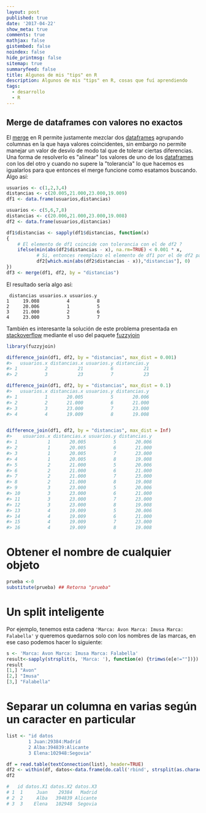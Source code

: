 ```yaml
---
layout: post
published: true
date: '2017-04-22'
show_meta: true
comments: true
mathjax: false
gistembed: false
noindex: false
hide_printmsg: false
sitemap: true
summaryfeed: false
title: Algunos de mis "tips" en R
description: Algunos de mis "tips" en R, cosas que fuí aprendiendo
tags:
  - desarrollo
  - R
---
```

## Merge de dataframes con valores no exactos

El [merge] en R permite justamente mezclar dos [dataframes] agrupando
columnas en la que haya valores coincidentes, sin embargo no permite manejar
un valor de desvío de modo tal que de tolerar ciertas diferencias. Una forma de
resolverlo es "alinear" los valores de uno de los [dataframes] con los del otro y
cuando no supere la "tolerancia" lo que hacemos es igualarlos para que entonces
el merge funcione como esatamos buscando. Algo así:

``` R
usuarios <- c(1,2,3,4)
distạncias <- c(20.005,21.000,23.000,19.009)
df1 <- data.frame(usuarios,distancias)

usuarios <- c(5,6,7,8)
distancias <- c(20.006,21.000,23.000,19.008)
df2 <- data.frame(usuarios,distancias)

df1$distancias <- sapply(df1$distancias, function(x)
{
    # El elemento de df1 coincide con tolerancia con el de df2 ?
    ifelse(min(abs(df2$distancias - x), na.rm=TRUE) < 0.001 * x,
           # Si, entonces reemplazo el elemento de df1 por el de df2 para que el merge funcione
           df2[which.min(abs(df2$distancias - x)),"distancias"], 0)
})
df3 <- merge(df1, df2, by = "distancias")
```
El resultado sería algo así:

```
 distancias usuarios.x usuarios.y
1     19.008          4          8
2     20.006          1          5
3     21.000          2          6
4     23.000          3          7
```

También es interesante la solución de este problema presentada en
[stackoverflow] mediante el uso del paquete [fuzzyjoin]

``` R
library(fuzzyjoin)

difference_join(df1, df2, by = "distancias", max_dist = 0.001)
#>   usuarios.x distancias.x usuarios.y distancias.y
#> 1          2           21          6           21
#> 2          3           23          7           23

difference_join(df1, df2, by = "distancias", max_dist = 0.1)
#>   usuarios.x distancias.x usuarios.y distancias.y
#> 1          1       20.005          5       20.006
#> 2          2       21.000          6       21.000
#> 3          3       23.000          7       23.000
#> 4          4       19.009          8       19.008


difference_join(df1, df2, by = "distancias", max_dist = Inf)
#>    usuarios.x distancias.x usuarios.y distancias.y
#> 1           1       20.005          5       20.006
#> 2           1       20.005          6       21.000
#> 3           1       20.005          7       23.000
#> 4           1       20.005          8       19.008
#> 5           2       21.000          5       20.006
#> 6           2       21.000          6       21.000
#> 7           2       21.000          7       23.000
#> 8           2       21.000          8       19.008
#> 9           3       23.000          5       20.006
#> 10          3       23.000          6       21.000
#> 11          3       23.000          7       23.000
#> 12          3       23.000          8       19.008
#> 13          4       19.009          5       20.006
#> 14          4       19.009          6       21.000
#> 15          4       19.009          7       23.000
#> 16          4       19.009          8       19.008

```

# Obtener el nombre de cualquier objeto

``` R
prueba <-0
substitute(prueba) ## Retorna "prueba"
```

# Un split inteligente

Por ejemplo, tenemos esta cadena `'Marca: Avon Marca: Imusa Marca: Falabella'`
y queremos quedarnos solo con los nombres de las marcas, en ese caso podemos
hacer lo siguiente:

``` R
s <- 'Marca: Avon Marca: Imusa Marca: Falabella'
result<-sapply(strsplit(s, 'Marca: '), function(e) {trimws(e[e!=""])})  
result
[1,] "Avon"     
[2,] "Imusa"    
[3,] "Falabella"
```

# Separar un columna en varias según un caracter en particular

``` R
list <- "id datos
        1 Juan:29384:Madrid
        2 Alba:394839:Alicante
        3 Elena:102948:Segovia"

df = read.table(textConnection(list), header=TRUE) 
df2 <- within(df, datos<-data.frame(do.call('rbind', strsplit(as.character(datos), ':', fixed=TRUE))))
df2

#   id datos.X1 datos.X2 datos.X3
# 1  1     Juan    29384   Madrid
# 2  2     Alba   394839 Alicante
# 3  3    Elena   102948  Segovia
```

[merge]:https://stat.ethz.ch/R-manual/R-devel/library/base/html/merge.html
[dataframes]:https://stat.ethz.ch/R-manual/R-devel/library/base/html/data.frame.html
[fuzzyjoin]:https://cran.r-project.org/web/packages/fuzzyjoin/fuzzyjoin.pdf
[stackoverflow]:https://es.stackoverflow.com/questions/64480/combinar-dos-data-frames-con-merge-permitiendo-un-peque%C3%B1o-error/64509#64509
